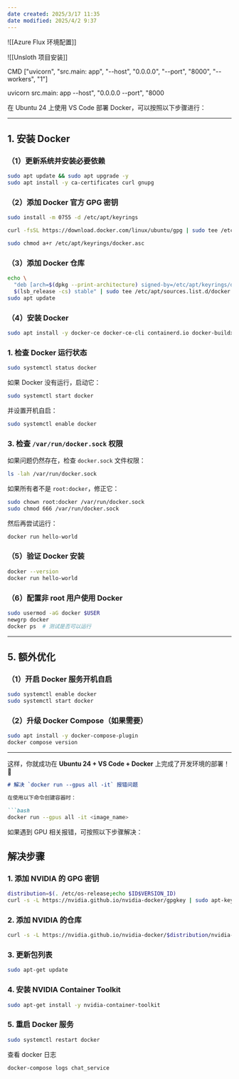 ```yaml
---
date created: 2025/3/17 11:35
date modified: 2025/4/2 9:37
---
```


![[Azure Flux 环境配置]]

![[Unsloth 项目安装]]

CMD ["uvicorn", "src.main: app", "--host", "0.0.0.0", "--port", "8000", "--workers", "1"]

uvicorn src.main: app --host", "0.0.0.0 --port", "8000

在 Ubuntu 24 上使用 VS Code 部署 Docker，可以按照以下步骤进行：

---

## **1. 安装 Docker**

### **（1）更新系统并安装必要依赖**

```bash
sudo apt update && sudo apt upgrade -y
sudo apt install -y ca-certificates curl gnupg
```

### **（2）添加 Docker 官方 GPG 密钥**

```bash
sudo install -m 0755 -d /etc/apt/keyrings

curl -fsSL https://download.docker.com/linux/ubuntu/gpg | sudo tee /etc/apt/keyrings/docker.asc > /dev/null

sudo chmod a+r /etc/apt/keyrings/docker.asc

```

### **（3）添加 Docker 仓库**

```bash
echo \
  "deb [arch=$(dpkg --print-architecture) signed-by=/etc/apt/keyrings/docker.asc] https://download.docker.com/linux/ubuntu \
  $(lsb_release -cs) stable" | sudo tee /etc/apt/sources.list.d/docker.list > /dev/null
sudo apt update
```

### **（4）安装 Docker**

```bash
sudo apt install -y docker-ce docker-ce-cli containerd.io docker-buildx-plugin docker-compose-plugin
```

### **1. 检查 Docker 运行状态**

```bash
sudo systemctl status docker
```

如果 Docker 没有运行，启动它：

```bash
sudo systemctl start docker
```

并设置开机自启：

```bash
sudo systemctl enable docker
```

### **3. 检查 `/var/run/docker.sock` 权限**

如果问题仍然存在，检查 `docker.sock` 文件权限：

```bash
ls -lah /var/run/docker.sock
```

如果所有者不是 `root:docker`，修正它：

```bash
sudo chown root:docker /var/run/docker.sock
sudo chmod 666 /var/run/docker.sock
```

然后再尝试运行：

```bash
docker run hello-world
```

### **（5）验证 Docker 安装**

```bash
docker --version
docker run hello-world
```

### **（6）配置非 root 用户使用 Docker**

```bash
sudo usermod -aG docker $USER
newgrp docker
docker ps  # 测试是否可以运行
```

---

## **5. 额外优化**

### **（1）开启 Docker 服务开机自启**

```bash
sudo systemctl enable docker
sudo systemctl start docker
```

### **（2）升级 Docker Compose（如果需要）**

```bash
sudo apt install -y docker-compose-plugin
docker compose version
```

---

这样，你就成功在 **Ubuntu 24 + VS Code + Docker** 上完成了开发环境的部署！ 🚀

````markdown
# 解决 `docker run --gpus all -it` 报错问题

在使用以下命令创建容器时：

```bash
docker run --gpus all -it <image_name>
````

如果遇到 GPU 相关报错，可按照以下步骤解决：

## 解决步骤

### 1. 添加 NVIDIA 的 GPG 密钥

```bash
distribution=$(. /etc/os-release;echo $ID$VERSION_ID)
curl -s -L https://nvidia.github.io/nvidia-docker/gpgkey | sudo apt-key add -
```

### 2. 添加 NVIDIA 的仓库

```bash
curl -s -L https://nvidia.github.io/nvidia-docker/$distribution/nvidia-docker.list | sudo tee /etc/apt/sources.list.d/nvidia-docker.list
```

### 3. 更新包列表

```bash
sudo apt-get update
```

### 4. 安装 NVIDIA Container Toolkit

```bash
sudo apt-get install -y nvidia-container-toolkit
```

### 5. 重启 Docker 服务

```bash
sudo systemctl restart docker
```

查看 docker 日志

```shell
docker-compose logs chat_service
```